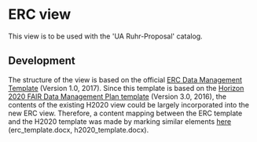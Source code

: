 # ERC view
This view is to be used with the 'UA Ruhr-Proposal' catalog.

## Development

The structure of the view is based on the official [ERC Data Management Template](ec.europa.eu/research/participants/data/ref/h2020/gm/reporting/h2020-erc-tpl-oa-data-mgt-plan_en.docx) (Version 1.0, 2017). Since this template is based on the [Horizon 2020 FAIR Data Management Plan template](https://ec.europa.eu/research/participants/data/ref/h2020/grants_manual/hi/oa_pilot/h2020-hi-oa-data-mgt_en.pdf) (Version 3.0, 2016), the contents of the existing H2020 view could be largely incorporated into the new ERC view. Therefore, a content mapping between the ERC template and the H2020 template was made by marking similar elements [here](https://github.com/ClaraRosalie/rdmo-catalog-uaruhr/tree/ERC-view/rdmorganiser/views) (erc_template.docx, h2020_template.docx).
